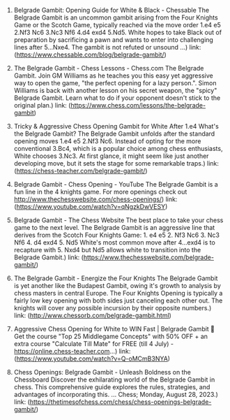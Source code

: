 ---
---
1. Belgrade Gambit: Opening Guide for White & Black - Chessable
The Belgrade Gambit is an uncommon gambit arising from the Four Knights Game or the Scotch Game, typically reached via the move order 1.e4 e5 2.Nf3 Nc6 3.Nc3 Nf6 4.d4 exd4 5.Nd5. White hopes to take Black out of preparation by sacrificing a pawn and wants to enter into challenging lines after 5…Nxe4. The gambit is not refuted or unsound ...)
link: (https://www.chessable.com/blog/belgrade-gambit/)


2. The Belgrade Gambit - Chess Lessons - Chess.com
The Belgrade Gambit. Join GM Williams as he teaches you this easy yet aggressive way to open the game, "the perfect opening for a lazy person.". Simon Williams is back with another lesson on his secret weapon, the "spicy" Belgrade Gambit. Learn what to do if your opponent doesn't stick to the original plan.)
link: (https://www.chess.com/lessons/the-belgrade-gambit)


3. Tricky & Aggressive Chess Opening Gambit for White After 1.e4
What's the Belgrade Gambit? The Belgrade Gambit unfolds after the standard opening moves 1.e4 e5 2.Nf3 Nc6. Instead of opting for the more conventional 3.Bc4, which is a popular choice among chess enthusiasts, White chooses 3.Nc3. At first glance, it might seem like just another developing move, but it sets the stage for some remarkable traps.)
link: (https://chess-teacher.com/belgrade-gambit/)


4. Belgrade Gambit - Chess Opening - YouTube
The Belgrade Gambit is a fun line in the 4 knights game. For more openings check out http://www.thechesswebsite.com/chess-openings/)
link: (https://www.youtube.com/watch?v=qNgzkDwVESY)


5. Belgrade Gambit - The Chess Website
The best place to take your chess game to the next level. The Belgrade Gambit is an aggressive line that derives from the Scotch Four Knights Game: 1. e4 e5 2. Nf3 Nc6 3. Nc3 Nf6 4. d4 exd4 5. Nd5 White's most common move after 4...exd4 is to recapture with 5. Nxd4 but Nd5 allows white to transition into the Belgrade Gambit.)
link: (https://www.thechesswebsite.com/belgrade-gambit/)


6. The Belgrade Gambit - Energize the Four Knights
The Belgrade Gambit is yet another like the Budapest Gambit, owing it's growth to analysis by chess masters in central Europe. The Four Knights Opening is typically a fairly low key opening with both sides just canceling each other out. The knights will cover any possible incursion by their opposite numbers.)
link: (http://www.chessorb.com/belgrade-gambit.html)


7. Aggressive Chess Opening for White to WIN Fast | Belgrade Gambit
🎁 Get the course "Top 25 Middlegame Concepts" with 50% OFF + an extra course "Calculate Till Mate" for FREE (till 4 July) - https://online.chess-teacher.com...)
link: (https://www.youtube.com/watch?v=Q-oMCmB3NYA)


8. Chess Openings: Belgrade Gambit - Unleash Boldness on the Chessboard
Discover the exhilarating world of the Belgrade Gambit in chess. This comprehensive guide explores the rules, strategies, and advantages of incorporating this. ... Chess; Monday, August 28, 2023.)
link: (https://thetimesofchess.com/chess/chess-openings-belgrade-gambit/)


